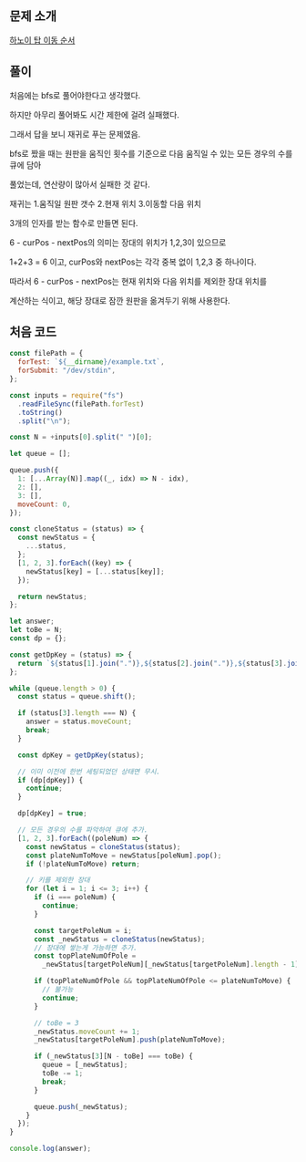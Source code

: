 ## 문제 소개

[하노이 탑 이동 순서](https://www.acmicpc.net/problem/11729)

## 풀이

처음에는 bfs로 풀어야한다고 생각했다.

하지만 아무리 풀어봐도 시간 제한에 걸려 실패했다.

그래서 답을 보니 재귀로 푸는 문제였음.

bfs로 짰을 때는 원판을 움직인 횟수를 기준으로 다음 움직일 수 있는 모든 경우의 수를 큐에 담아

풀었는데, 연산량이 많아서 실패한 것 같다.

재귀는 1.움직일 원판 갯수 2.현재 위치 3.이동할 다음 위치

3개의 인자를 받는 함수로 만들면 된다.

6 - curPos - nextPos의 의미는 장대의 위치가 1,2,3이 있으므로

1+2+3 = 6 이고, curPos와 nextPos는 각각 중복 없이 1,2,3 중 하나이다.

따라서 6 - curPos - nextPos는 현재 위치와 다음 위치를 제외한 장대 위치를

계산하는 식이고, 해당 장대로 잠깐 원판을 옮겨두기 위해 사용한다.



## 처음 코드

``` js
const filePath = {
  forTest: `${__dirname}/example.txt`,
  forSubmit: "/dev/stdin",
};

const inputs = require("fs")
  .readFileSync(filePath.forTest)
  .toString()
  .split("\n");

const N = +inputs[0].split(" ")[0];

let queue = [];

queue.push({
  1: [...Array(N)].map((_, idx) => N - idx),
  2: [],
  3: [],
  moveCount: 0,
});

const cloneStatus = (status) => {
  const newStatus = {
    ...status,
  };
  [1, 2, 3].forEach((key) => {
    newStatus[key] = [...status[key]];
  });

  return newStatus;
};

let answer;
let toBe = N;
const dp = {};

const getDpKey = (status) => {
  return `${status[1].join(".")},${status[2].join(".")},${status[3].join(".")}`;
};

while (queue.length > 0) {
  const status = queue.shift();

  if (status[3].length === N) {
    answer = status.moveCount;
    break;
  }

  const dpKey = getDpKey(status);

  // 이미 이전에 한번 세팅되었던 상태면 무시.
  if (dp[dpKey]) {
    continue;
  }

  dp[dpKey] = true;

  // 모든 경우의 수를 파악하여 큐에 추가.
  [1, 2, 3].forEach((poleNum) => {
    const newStatus = cloneStatus(status);
    const plateNumToMove = newStatus[poleNum].pop();
    if (!plateNumToMove) return;

    // 키를 제외한 장대
    for (let i = 1; i <= 3; i++) {
      if (i === poleNum) {
        continue;
      }

      const targetPoleNum = i;
      const _newStatus = cloneStatus(newStatus);
      // 장대에 쌓는게 가능하면 추가.
      const topPlateNumOfPole =
        _newStatus[targetPoleNum][_newStatus[targetPoleNum].length - 1];

      if (topPlateNumOfPole && topPlateNumOfPole <= plateNumToMove) {
        // 불가능
        continue;
      }

      // toBe = 3
      _newStatus.moveCount += 1;
      _newStatus[targetPoleNum].push(plateNumToMove);

      if (_newStatus[3][N - toBe] === toBe) {
        queue = [_newStatus];
        toBe -= 1;
        break;
      }

      queue.push(_newStatus);
    }
  });
}

console.log(answer);
```
